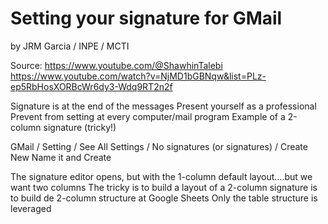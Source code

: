 # Setting your signature for GMail
by JRM Garcia / INPE / MCTI

Source: https://www.youtube.com/@ShawhinTalebi
https://www.youtube.com/watch?v=NjMD1bGBNqw&list=PLz-ep5RbHosXORBcWr6dy3-Wdq9RT2n2f
 
Signature is at the end of the messages
Present yourself as a professional
Prevent from setting at every computer/mail program
Example of a 2-column signature (tricky!)




GMail / Setting / See All Settings / No signatures (or signatures) / Create New
Name it and Create

The signature editor opens, but with the 1-column default layout….but we want two columns
The tricky is to build a layout of a 2-column signature is to build de 2-column structure at Google Sheets
Only the table structure is leveraged


